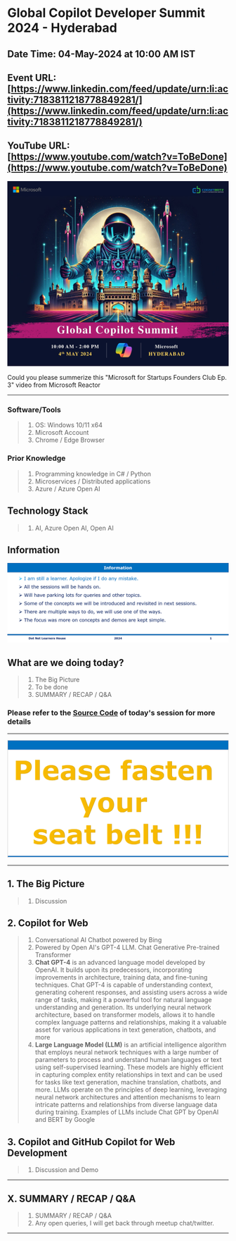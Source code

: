 # Global Copilot Developer Summit 2024 - Hyderabad

## Date Time: 04-May-2024 at 10:00 AM IST

## Event URL: [https://www.linkedin.com/feed/update/urn:li:activity:7183811218778849281/](https://www.linkedin.com/feed/update/urn:li:activity:7183811218778849281/)

## YouTube URL: [https://www.youtube.com/watch?v=ToBeDone](https://www.youtube.com/watch?v=ToBeDone)

![Viswanatha Swamy P K |150x150](./Documentation/Images/ViswanathaSwamyPK.PNG)

Could you please summerize this "Microsoft for Startups Founders Club Ep. 3" video from Microsoft Reactor

---

### Software/Tools

> 1. OS: Windows 10/11 x64
> 1. Microsoft Account
> 1. Chrome / Edge Browser

### Prior Knowledge

> 1. Programming knowledge in C# / Python
> 1. Microservices / Distributed applications
> 1. Azure / Azure Open AI

## Technology Stack

> 1. AI, Azure Open AI, Open AI

## Information

![Information | 100x100](../Documentation/Images/Information.PNG)

## What are we doing today?

> 1. The Big Picture
> 1. To be done
> 1. SUMMARY / RECAP / Q&A

### Please refer to the [**Source Code**](https://github.com/vishipayyallore/speaker-series-2024/tree/main/0504_GlobalCopilotDeveloperSummit) of today's session for more details

---

![Information | 100x100](../Documentation/Images/SeatBelt.PNG)

---

## 1. The Big Picture

> 1. Discussion

## 2. Copilot for Web

> 1. Conversational AI Chatbot powered by Bing
> 1. Powered by Open AI's GPT-4 LLM. Chat Generative Pre-trained Transformer
> 1. **Chat GPT-4** is an advanced language model developed by OpenAI. It builds upon its predecessors, incorporating improvements in architecture, training data, and fine-tuning techniques. Chat GPT-4 is capable of understanding context, generating coherent responses, and assisting users across a wide range of tasks, making it a powerful tool for natural language understanding and generation. Its underlying neural network architecture, based on transformer models, allows it to handle complex language patterns and relationships, making it a valuable asset for various applications in text generation, chatbots, and more
> 1. **Large Language Model (LLM)** is an artificial intelligence algorithm that employs neural network techniques with a large number of parameters to process and understand human languages or text using self-supervised learning. These models are highly efficient in capturing complex entity relationships in text and can be used for tasks like text generation, machine translation, chatbots, and more. LLMs operate on the principles of deep learning, leveraging neural network architectures and attention mechanisms to learn intricate patterns and relationships from diverse language data during training. Examples of LLMs include Chat GPT by OpenAI and BERT by Google

## 3. Copilot and GitHub Copilot for Web Development

> 1. Discussion and Demo

---

## X. SUMMARY / RECAP / Q&A

> 1. SUMMARY / RECAP / Q&A
> 2. Any open queries, I will get back through meetup chat/twitter.

---
